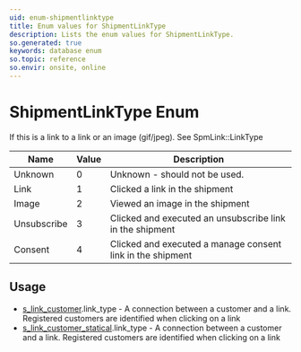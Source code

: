 ```yaml
---
uid: enum-shipmentlinktype
title: Enum values for ShipmentLinkType
description: Lists the enum values for ShipmentLinkType.
so.generated: true
keywords: database enum
so.topic: reference
so.envir: onsite, online
---
```


# ShipmentLinkType Enum

If this is a link to a link or an image (gif/jpeg). See SpmLink::LinkType

| Name | Value | Description |
|------|-------|-------------|
|Unknown|0|Unknown - should not be used.|
|Link|1|Clicked a link in the shipment|
|Image|2|Viewed an image in the shipment|
|Unsubscribe|3|Clicked and executed an unsubscribe link in the shipment|
|Consent|4|Clicked and executed a manage consent link in the shipment|

## Usage

* [s_link_customer](../s-link-customer.md).link_type - A connection between a customer and a link. Registered customers are identified when clicking on a link
* [s_link_customer_statical](../s-link-customer-statical.md).link_type - A connection between a customer and a link. Registered customers are identified when clicking on a link
